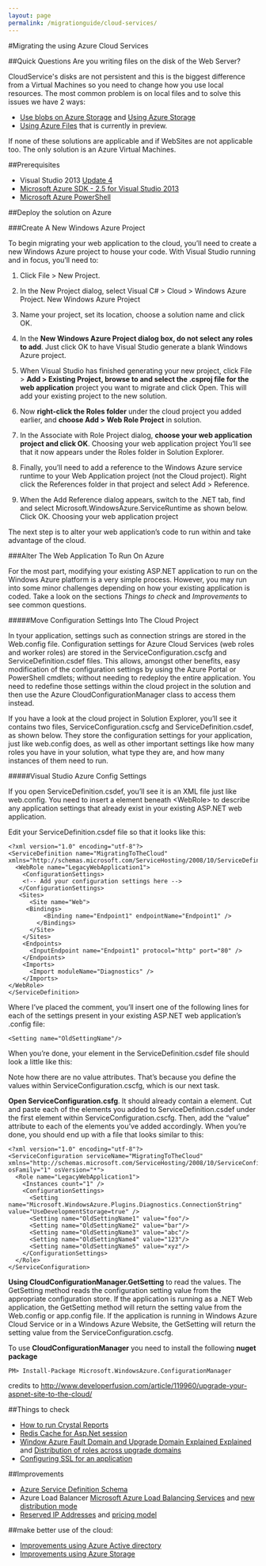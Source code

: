 ```yaml
---
layout: page
permalink: /migrationguide/cloud-services/
---
```


#Migrating the using Azure Cloud Services

##Quick Questions
Are you writing files on the disk of the Web Server?

 CloudService's disks are not persistent and this is the biggest difference from a Virtual Machines so you need to change how you use local resources. The most common problem is on local files and to solve this issues we have 2 ways:

- [Use blobs on Azure Storage](http://azure.microsoft.com/en-us/documentation/articles/storage-dotnet-how-to-use-blobs/) and [Using Azure Storage](/migrationguide/Azure-Storage/)
- [Using Azure Files]() that is currently in preview.

If none of these solutions are applicable and if WebSites are not applicable too. The only solution is an Azure Virtual Machines.

##Prerequisites
- Visual Studio 2013 [Update 4](http://www.microsoft.com/en-us/download/details.aspx?id=44921)
- [Microsoft Azure SDK - 2.5 for Visual Studio 2013](http://go.microsoft.com/fwlink/p/?linkid=323510&clcid=0x409)
- [Microsoft Azure PowerShell](http://go.microsoft.com/?linkid=9811175&clcid=0x409)


##Deploy the solution on Azure

###Create A New Windows Azure Project

To begin migrating your web application to the cloud, you’ll need to create a new Windows Azure project to house your code. With Visual Studio running and in focus, you’ll need to:



1. Click File > New Project.

2. In the New Project dialog, select Visual C# > Cloud > Windows Azure Project. New Windows Azure Project

3. Name your project, set its location, choose a solution name and click OK.
4. In the **New Windows Azure Project dialog box, do not select any roles to add**. Just click OK to have Visual Studio generate a blank Windows Azure project.
5. When Visual Studio has finished generating your new project, click File > **Add > Existing Project, browse to and select the .csproj file for the web application** project you want to migrate and click Open. This will add your existing project to the new solution.
6. Now **right-click the Roles folder** under the cloud project you added earlier, and **choose Add > Web Role Project** in solution.
7. In the Associate with Role Project dialog, **choose your web application project and click OK**. Choosing your web application project You’ll see that it now appears under the Roles folder in Solution Explorer.
8. Finally, you’ll need to add a reference to the Windows Azure service runtime to your Web Application project (not the Cloud project). Right click the References folder in that project and select Add > Reference. 
9. When the Add Reference dialog appears, switch to the .NET tab, find and select Microsoft.WindowsAzure.ServiceRuntime as shown below. Click OK. Choosing your web application project

The next step is to alter your web application’s code to run within and take advantage of the cloud.

###Alter The Web Application To Run On Azure

For the most part, modifying your existing ASP.NET application to run on the Windows Azure platform is a very simple process. However, you may run into some minor challenges depending on how your existing application is coded. Take a look on the sections *Things to check* and *Improvements* to see common questions.

#####Move Configuration Settings Into The Cloud Project

In tyour application, settings such as connection strings are stored in the Web.config file. Configuration settings for Azure Cloud Services (web roles and worker roles) are stored in the ServiceConfiguration.cscfg and ServiceDefinition.csdef files. This allows, amongst other benefits, easy modification of the configuration settings by using the Azure Portal or PowerShell cmdlets; without needing to redeploy the entire application. You need to redefine those settings within the cloud project in the solution and then use the Azure CloudConfigurationManager class to access them instead.

If you have a look at the cloud project in Solution Explorer, you’ll see it contains two files, ServiceConfiguration.cscfg and ServiceDefinition.csdef, as shown below. They store the configuration settings for your application, just like web.config does, as well as other important settings like how many roles you have in your solution, what type they are, and how many instances of them need to run.

#####Visual Studio Azure Config Settings

If you open ServiceDefinition.csdef, you’ll see it is an XML file just like web.config. You need to insert a <ConfigurationSettings> element beneath <ServiceDefinition>\<WebRole> to describe any application settings that already exist in your existing ASP.NET web application. 

Edit your ServiceDefinition.csdef file so that it looks like this:

	<?xml version="1.0" encoding="utf-8"?>
	<ServiceDefinition name="MigratingToTheCloud" xmlns="http://schemas.microsoft.com/ServiceHosting/2008/10/ServiceDefinition">
	  <WebRole name="LegacyWebApplication1">
	    <ConfigurationSettings>
  	    <!-- Add your configuration settings here -->
 	   </ConfigurationSettings>
 	   <Sites>
    	  <Site name="Web">
   	     <Bindings>
	          <Binding name="Endpoint1" endpointName="Endpoint1" />
	        </Bindings>
    	  </Site>
    	</Sites>
    	<Endpoints>
    	  <InputEndpoint name="Endpoint1" protocol="http" port="80" />
    	</Endpoints>
    	<Imports>
    	  <Import moduleName="Diagnostics" />
    	</Imports>
  	</WebRole>
	</ServiceDefinition>


Where I’ve placed the comment, you’ll insert one of the following lines for each of the settings present in your existing ASP.NET web application’s .config file:
 	
	<Setting name="OldSettingName"/>


When you’re done, your <ConfigurationSettings> element in the ServiceDefinition.csdef file should look a little like this:
	 <ConfigurationSettings>
      	<Setting name="OldSettingName1"/>
    	<Setting name="OldSettingName2"/>
      	<Setting name="OldSettingName3"/>
      	<Setting name="OldSettingName4"/>
      	<Setting name="OldSettingName5"/>
	</ConfigurationSettings>


Note how there are no value attributes. That’s because you define the values within ServiceConfiguration.cscfg, which is our next task.

**Open ServiceConfiguration.csfg**. It should already contain a <ConfigurationSettings> element. Cut and paste each of the <Setting> elements you added to ServiceDefinition.csdef under the first <Setting> element within ServiceConfiguration.cscfg. Then, add the “value” attribute to each of the elements you’ve added accordingly. When you’re done, you should end up with a file that looks similar to this:

	<?xml version="1.0" encoding="utf-8"?>
	<ServiceConfiguration serviceName="MigratingToTheCloud" xmlns="http://schemas.microsoft.com/ServiceHosting/2008/10/ServiceConfiguration" osFamily="1" osVersion="*">
	  <Role name="LegacyWebApplication1">
	    <Instances count="1" />
	    <ConfigurationSettings>
	      <Setting name="Microsoft.WindowsAzure.Plugins.Diagnostics.ConnectionString" value="UseDevelopmentStorage=true" />
	      <Setting name="OldSettingName1" value="foo"/>
	      <Setting name="OldSettingName2" value="bar"/>
	      <Setting name="OldSettingName3" value="abc"/>
	      <Setting name="OldSettingName4" value="123"/>
	      <Setting name="OldSettingName5" value="xyz"/>
	    </ConfigurationSettings>
	  </Role>
	</ServiceConfiguration>
 
**Using CloudConfigurationManager.GetSetting** to read the values. The GetSetting method reads the configuration setting value from the appropriate configuration store. If the application is running as a .NET Web application, the GetSetting method will return the setting value from the Web.config or app.config file. If the application is running in Windows Azure Cloud Service or in a Windows Azure Website, the GetSetting will return the setting value from the ServiceConfiguration.cscfg. 

To use **CloudConfigurationManager** you need to install the following **nuget package**

	PM> Install-Package Microsoft.WindowsAzure.ConfigurationManager 

credits to [http://www.developerfusion.com/article/119960/upgrade-your-aspnet-site-to-the-cloud/
](http://www.developerfusion.com/article/119960/upgrade-your-aspnet-site-to-the-cloud/)

##Things to check

- [How to run Crystal Reports](http://www.britishdeveloper.co.uk/2012/01/crystal-reports-on-azure-how-to.html)
- [Redis Cache for Asp.Net session](http://azure.microsoft.com/it-it/documentation/articles/cache-dotnet-how-to-use-azure-redis-cache/#store-session)
- [Window Azure Fault Domain and Upgrade Domain Explained Explained](http://blogs.technet.com/b/yungchou/archive/2011/05/16/window-azure-fault-domain-and-update-domain-explained-for-it-pros.aspx) and [Distribution of roles across upgrade domains](http://msdn.microsoft.com/en-us/library/hh472157.aspx)
- [Configuring SSL for an application](http://azure.microsoft.com/en-gb/documentation/articles/cloud-services-configure-ssl-certificate/)



##Improvements
- [Azure Service Definition Schema](http://msdn.microsoft.com/library/azure/ee758711.aspx)
- Azure Load Balancer [Microsoft Azure Load Balancing Services]( http://azure.microsoft.com/blog/2014/04/08/microsoft-azure-load-balancing-services/) and  [new distribution mode](http://azure.microsoft.com/blog/2014/10/30/azure-load-balancer-new-distribution-mode/) 
- [Reserved IP Addresses](https://msdn.microsoft.com/en-us/library/azure/dn690120.aspx) and [pricing model](http://azure.microsoft.com/en-us/pricing/details/ip-addresses/)


##make better use of the cloud:

- [Improvements using Azure Active directory](/migrationguide/Azure-Ad/)
- [Improvements using Azure Storage](/migrationguide/Azure-Storage/)

